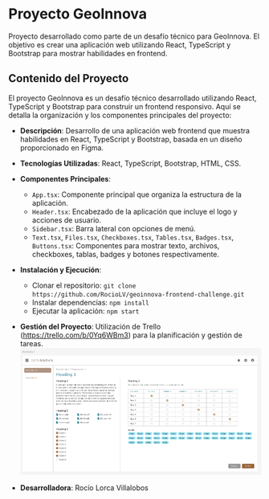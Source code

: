 # Proyecto GeoInnova

Proyecto desarrollado como parte de un desafío técnico para GeoInnova. El objetivo es crear una aplicación web utilizando React, TypeScript y Bootstrap para mostrar habilidades en frontend.

## Contenido del Proyecto

El proyecto GeoInnova es un desafío técnico desarrollado utilizando React, TypeScript y Bootstrap para construir un frontend responsivo. Aquí se detalla la organización y los componentes principales del proyecto:

- **Descripción**: Desarrollo de una aplicación web frontend que muestra habilidades en React, TypeScript y Bootstrap, basada en un diseño proporcionado en Figma.

- **Tecnologías Utilizadas**: React, TypeScript, Bootstrap, HTML, CSS.

- **Componentes Principales**:
  - `App.tsx`: Componente principal que organiza la estructura de la aplicación.
  - `Header.tsx`: Encabezado de la aplicación que incluye el logo y acciones de usuario.
  - `Sidebar.tsx`: Barra lateral con opciones de menú.
  - `Text.tsx`, `Files.tsx`, `Checkboxes.tsx`, `Tables.tsx`, `Badges.tsx`, `Buttons.tsx`: Componentes para mostrar texto, archivos, checkboxes, tablas, badges y botones respectivamente.

- **Instalación y Ejecución**:
  - Clonar el repositorio: `git clone https://github.com/RocioLV/geoinnova-frontend-challenge.git`
  - Instalar dependencias: `npm install`
  - Ejecutar la aplicación: `npm start`

- **Gestión del Proyecto**: Utilización de Trello (https://trello.com/b/0Yq6WBm3) para la planificación y gestión de tareas.
  ![Figma prototype](./src/assets/figma.png)

- **Desarrolladora**: Rocío Lorca Villalobos